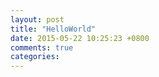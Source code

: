 ```yaml
---
layout: post
title: "HelloWorld"
date: 2015-05-22 10:25:23 +0800
comments: true
categories: 
---
```

